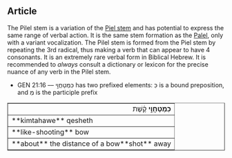 ## Article
The Pilel stem is a variation of the [Piel stem](https://git.door43.org/Door43/en-uhg/src/master/content/stem_piel/02.md) and has potential to express the same range of verbal action.  It is the same stem formation as the [Palel](https://git.door43.org/Door43/en-uhg/src/master/content/stem_palel/02.md), only with a variant vocalization.  The Pilel stem is formed from the Piel stem by repeating the 3rd radical, thus making a verb that can appear to have 4 consonants.  It is an extremely rare verbal form in Biblical Hebrew. It is recommended to *always* consult a dictionary or lexicon for the precise nuance of any verb in the Pilel stem.

* GEN 21:16 –– כִּמְטַחֲוֵ֣י has two prefixed elements: כִּ is a bound preposition, and מְ is the participle prefix
<table border="1" class="docutils">
<colgroup>
<col width="100%" />
</colgroup>
<tbody valign="top">
<tr class="row-odd" align="right"><td><b>כִּמְטַחֲוֵ֣י</b> קֶ֔שֶׁת</td>
</tr>
<tr class="row-even"><td>**kimtahawe** qesheth</td>
</tr>
<tr class="row-odd"><td>**like-shooting** bow</td>
</tr>
<tr class="row-even"><td>**about** the distance of a bow**shot** away</td>
</tr>
</tbody>
</table> 